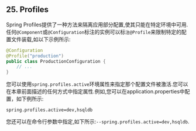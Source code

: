 ## 25. Profiles
Spring Profiles提供了一种方法来隔离应用部分配置,使其只能在特定环境中可用.任何`@Component`或`@Configuration`标注的实例可以标`注@Profile`来限制特定的配置文件装载,如以下示例所示:
```java
@Configuration
@Profile("production")
public class ProductionConfiguration {
    // ...
}
```
您可以使用`spring.profiles.active`环境属性来指定那个配置文件被激活.您可以在本章前面描述的任何方式中指定属性.例如,您可以在application.properties中配置，如下例所示:
```
spring.profiles.active=dev,hsqldb
```
您还可以在命令行参数中指定,如下所示:`--spring.profiles.active=dev,hsqldb`.